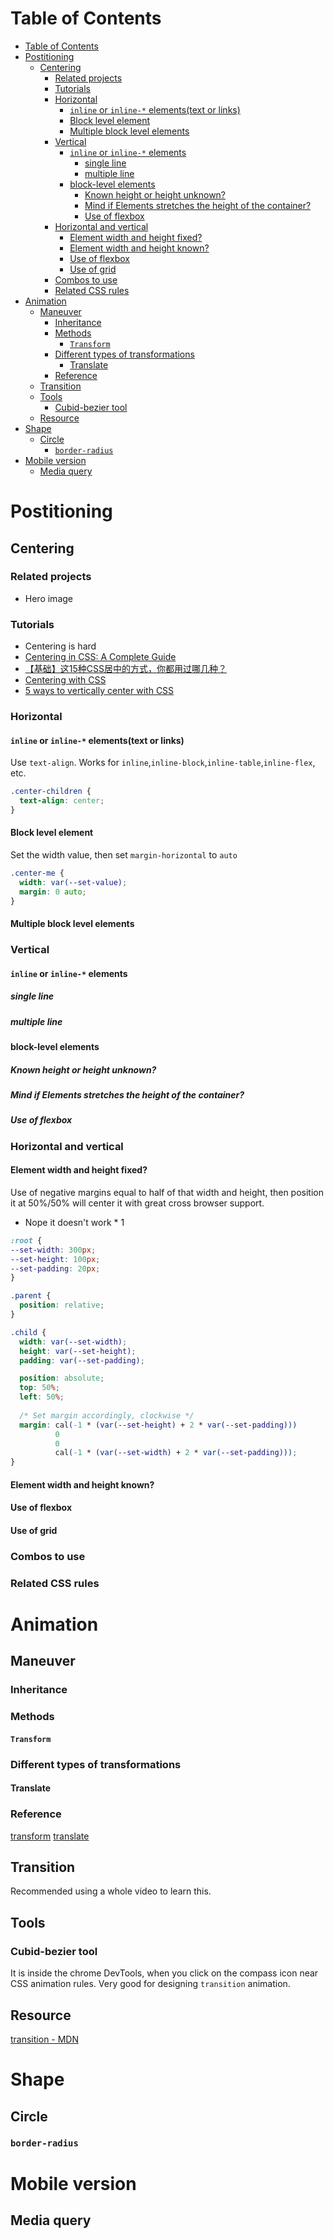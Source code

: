 # Table of Contents
- [Table of Contents](#table-of-contents)
- [Postitioning](#postitioning)
  - [Centering](#centering)
    - [Related projects](#related-projects)
    - [Tutorials](#tutorials)
    - [Horizontal](#horizontal)
      - [```inline``` or ```inline-*``` elements(text or links)](#inline-or-inline--elementstext-or-links)
      - [Block level element](#block-level-element)
      - [Multiple block level elements](#multiple-block-level-elements)
    - [Vertical](#vertical)
      - [```inline``` or ```inline-*``` elements](#inline-or-inline--elements)
        - [single line](#single-line)
        - [multiple line](#multiple-line)
      - [block-level elements](#block-level-elements)
        - [Known height or height unknown?](#known-height-or-height-unknown)
        - [Mind if Elements stretches the height of the container?](#mind-if-elements-stretches-the-height-of-the-container)
        - [Use of flexbox](#use-of-flexbox)
    - [Horizontal and vertical](#horizontal-and-vertical)
      - [Element width and height fixed?](#element-width-and-height-fixed)
      - [Element width and height known?](#element-width-and-height-known)
      - [Use of flexbox](#use-of-flexbox-1)
      - [Use of grid](#use-of-grid)
    - [Combos to use](#combos-to-use)
    - [Related CSS rules](#related-css-rules)
- [Animation](#animation)
  - [Maneuver](#maneuver)
    - [Inheritance](#inheritance)
    - [Methods](#methods)
      - [```Transform```](#transform)
    - [Different types of transformations](#different-types-of-transformations)
      - [Translate](#translate)
    - [Reference](#reference)
  - [Transition](#transition)
  - [Tools](#tools)
    - [Cubid-bezier tool](#cubid-bezier-tool)
  - [Resource](#resource)
- [Shape](#shape)
  - [Circle](#circle)
    - [```border-radius```](#border-radius)
- [Mobile version](#mobile-version)
  - [Media query](#media-query)

# Postitioning
## Centering
### Related projects
- Hero image
### Tutorials
- Centering is hard
- [Centering in CSS: A Complete Guide](https://css-tricks.com/centering-css-complete-guide/)
- [【基础】这15种CSS居中的方式，你都用过哪几种？](https://segmentfault.com/a/1190000013966650)
- [Centering with CSS](https://www.youtube.com/watch?v=hIG-fZ2042k)
- [5 ways to vertically center with CSS](https://www.youtube.com/watch?v=qJVVZYTYA9U)
### Horizontal
#### ```inline``` or ```inline-*``` elements(text or links)
Use ```text-align```. Works for ```inline```,```inline-block```,```inline-table```,```inline-flex```, etc.
```css
.center-children {
  text-align: center;
}
```
#### Block level element
Set the width value, then set ```margin-horizontal``` to ```auto```
```css
.center-me {
  width: var(--set-value);
  margin: 0 auto;
}
```
#### Multiple block level elements
### Vertical
#### ```inline``` or ```inline-*``` elements
##### single line
##### multiple line
#### block-level elements
##### Known height or height unknown?
##### Mind if Elements stretches the height of the container?
##### Use of flexbox
### Horizontal and vertical
#### Element width and height fixed?
Use of negative margins equal to half of that width and height, then position it at 50%/50% will center it with great cross browser support.
- Nope it doesn't work * 1
```css
:root {
--set-width: 300px;
--set-height: 100px;
--set-padding: 20px;
}

.parent {
  position: relative;
}

.child {
  width: var(--set-width);
  height: var(--set-height);
  padding: var(--set-padding);

  position: absolute;
  top: 50%;
  left: 50%;
  
  /* Set margin accordingly, clockwise */
  margin: cal(-1 * (var(--set-height) + 2 * var(--set-padding)))
          0
          0
          cal(-1 * (var(--set-width) + 2 * var(--set-padding)));
}

```
#### Element width and height known?
#### Use of flexbox
#### Use of grid

### Combos to use
### Related CSS rules

# Animation
## Maneuver
### Inheritance

### Methods
#### ```Transform```


### Different types of transformations
#### Translate
### Reference
[transform](https://developer.mozilla.org/en-US/docs/Web/CSS/transform)
[translate](https://developer.mozilla.org/en-US/docs/Web/CSS/transform-function/translate)

## Transition
Recommended using a whole video to learn this.

## Tools
### Cubid-bezier tool
It is inside the chrome DevTools, when you click on the compass icon near CSS animation rules. Very good for designing ```transition``` animation.

## Resource
[transition - MDN](https://developer.mozilla.org/en-US/docs/Web/CSS/transition)

# Shape
## Circle
### ```border-radius```


# Mobile version
## Media query